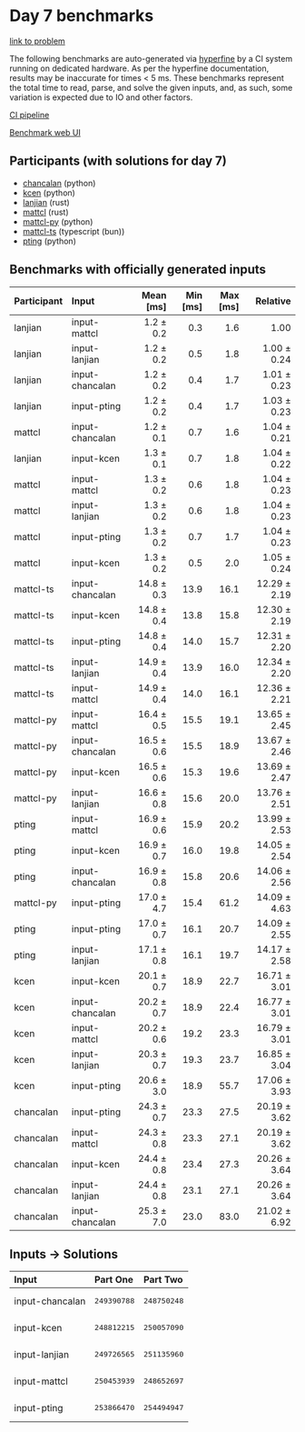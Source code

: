 # Day 7 benchmarks

[link to problem](https://adventofcode.com/2023/day/7)

The following benchmarks are auto-generated via
[hyperfine](https://github.com/sharkdp/hyperfine) by a CI system running on
dedicated hardware. As per the hyperfine documentation, results may be
inaccurate for times < 5 ms. These benchmarks represent the total time to read,
parse, and solve the given inputs, and, as such, some variation is expected due
to IO and other factors.

[CI pipeline](http://ci.papercode.net:8080/teams/main/pipelines/aoc2023)

[Benchmark web UI](https://aoc.ancalagon.black)


## Participants (with solutions for day 7)

- [chancalan](https://github.com/chancalan/aoc2023) (python)
- [kcen](https://github.com/kcen/aoc2023) (python)
- [lanjian](https://github.com/lanjian/aoc-2023) (rust)
- [mattcl](https://github.com/mattcl/aoc2023) (rust)
- [mattcl-py](https://github.com/mattcl/aoc2023-py) (python)
- [mattcl-ts](https://github.com/mattcl/aoc2023-js) (typescript (bun))
- [pting](https://github.com/pting/aoc2023) (python)


## Benchmarks with officially generated inputs

| Participant | Input | Mean [ms] | Min [ms] | Max [ms] | Relative |
|:---|:---|---:|---:|---:|---:|
| lanjian | input-mattcl | 1.2 ± 0.2 | 0.3 | 1.6 | 1.00 |
| lanjian | input-lanjian | 1.2 ± 0.2 | 0.5 | 1.8 | 1.00 ± 0.24 |
| lanjian | input-chancalan | 1.2 ± 0.2 | 0.4 | 1.7 | 1.01 ± 0.23 |
| lanjian | input-pting | 1.2 ± 0.2 | 0.4 | 1.7 | 1.03 ± 0.23 |
| mattcl | input-chancalan | 1.2 ± 0.1 | 0.7 | 1.6 | 1.04 ± 0.21 |
| lanjian | input-kcen | 1.3 ± 0.1 | 0.7 | 1.8 | 1.04 ± 0.22 |
| mattcl | input-mattcl | 1.3 ± 0.2 | 0.6 | 1.8 | 1.04 ± 0.23 |
| mattcl | input-lanjian | 1.3 ± 0.2 | 0.6 | 1.8 | 1.04 ± 0.23 |
| mattcl | input-pting | 1.3 ± 0.2 | 0.7 | 1.7 | 1.04 ± 0.23 |
| mattcl | input-kcen | 1.3 ± 0.2 | 0.5 | 2.0 | 1.05 ± 0.24 |
| mattcl-ts | input-chancalan | 14.8 ± 0.3 | 13.9 | 16.1 | 12.29 ± 2.19 |
| mattcl-ts | input-kcen | 14.8 ± 0.4 | 13.8 | 15.8 | 12.30 ± 2.19 |
| mattcl-ts | input-pting | 14.8 ± 0.4 | 14.0 | 15.7 | 12.31 ± 2.20 |
| mattcl-ts | input-lanjian | 14.9 ± 0.4 | 13.9 | 16.0 | 12.34 ± 2.20 |
| mattcl-ts | input-mattcl | 14.9 ± 0.4 | 14.0 | 16.1 | 12.36 ± 2.21 |
| mattcl-py | input-mattcl | 16.4 ± 0.5 | 15.5 | 19.1 | 13.65 ± 2.45 |
| mattcl-py | input-chancalan | 16.5 ± 0.6 | 15.5 | 18.9 | 13.67 ± 2.46 |
| mattcl-py | input-kcen | 16.5 ± 0.6 | 15.3 | 19.6 | 13.69 ± 2.47 |
| mattcl-py | input-lanjian | 16.6 ± 0.8 | 15.6 | 20.0 | 13.76 ± 2.51 |
| pting | input-mattcl | 16.9 ± 0.6 | 15.9 | 20.2 | 13.99 ± 2.53 |
| pting | input-kcen | 16.9 ± 0.7 | 16.0 | 19.8 | 14.05 ± 2.54 |
| pting | input-chancalan | 16.9 ± 0.8 | 15.8 | 20.6 | 14.06 ± 2.56 |
| mattcl-py | input-pting | 17.0 ± 4.7 | 15.4 | 61.2 | 14.09 ± 4.63 |
| pting | input-pting | 17.0 ± 0.7 | 16.1 | 20.7 | 14.09 ± 2.55 |
| pting | input-lanjian | 17.1 ± 0.8 | 16.1 | 19.7 | 14.17 ± 2.58 |
| kcen | input-kcen | 20.1 ± 0.7 | 18.9 | 22.7 | 16.71 ± 3.01 |
| kcen | input-chancalan | 20.2 ± 0.7 | 18.9 | 22.4 | 16.77 ± 3.01 |
| kcen | input-mattcl | 20.2 ± 0.6 | 19.2 | 23.3 | 16.79 ± 3.01 |
| kcen | input-lanjian | 20.3 ± 0.7 | 19.3 | 23.7 | 16.85 ± 3.04 |
| kcen | input-pting | 20.6 ± 3.0 | 18.9 | 55.7 | 17.06 ± 3.93 |
| chancalan | input-pting | 24.3 ± 0.7 | 23.3 | 27.5 | 20.19 ± 3.62 |
| chancalan | input-mattcl | 24.3 ± 0.8 | 23.3 | 27.1 | 20.19 ± 3.62 |
| chancalan | input-kcen | 24.4 ± 0.8 | 23.4 | 27.3 | 20.26 ± 3.64 |
| chancalan | input-lanjian | 24.4 ± 0.8 | 23.1 | 27.1 | 20.26 ± 3.64 |
| chancalan | input-chancalan | 25.3 ± 7.0 | 23.0 | 83.0 | 21.02 ± 6.92 |


## Inputs -> Solutions

| Input | Part One | Part Two |
|:---|:---|:---|
|input-chancalan|<pre>249390788</pre>|<pre>248750248</pre>|
|input-kcen|<pre>248812215</pre>|<pre>250057090</pre>|
|input-lanjian|<pre>249726565</pre>|<pre>251135960</pre>|
|input-mattcl|<pre>250453939</pre>|<pre>248652697</pre>|
|input-pting|<pre>253866470</pre>|<pre>254494947</pre>|